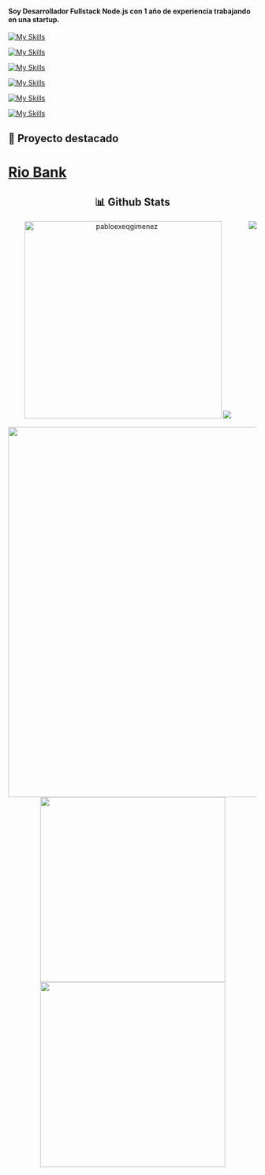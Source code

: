 #### Soy Desarrollador Fullstack Node.js con 1 año de experiencia trabajando en una startup.

[![My Skills](https://skillicons.dev/icons?i=js,typescript,nodejs,express,prisma)](https://skillicons.dev)

[![My Skills](https://skillicons.dev/icons?i=react,css,html,bootstrap)](https://skillicons.dev)

[![My Skills](https://skillicons.dev/icons?i=mysql,mongo,postgres)](https://skillicons.dev)

[![My Skills](https://skillicons.dev/icons?i=linux,debian)](https://skillicons.dev)

[![My Skills](https://skillicons.dev/icons?i=aws)](https://skillicons.dev)

[![My Skills](https://skillicons.dev/icons?i=github)](https://skillicons.dev)


## 📌 Proyecto destacado
# [Rio Bank](https://github.com/PabloExeQGimenez/RioBank)

<div align="center">
 <h2> 📊 Github Stats</h2>
 <img src="https://github-readme-stats.vercel.app/api/top-langs?username=pabloexeqgimenez&show_icons=true&theme=tokyonight&locale=es&hide=jupyter%20notebook,lex,&langs_count=8" alt="pabloexeqgimenez" height="400" />
  <img src="https://user-images.githubusercontent.com/73097560/115834477-dbab4500-a447-11eb-908a-139a6edaec5c.gif">
<img align="right" src="https://views.whatilearened.today/views/github/pabloexeqgimenez/pabloexeqgimenez.svg?cache=remove"/>
<p >
<img src="http://github-profile-summary-cards.vercel.app/api/cards/profile-details?username=PabloExeqGimenez&theme=tokyonight" width="750" align="center">
<br>
<img src="http://github-profile-summary-cards.vercel.app/api/cards/repos-per-language?username=pabloexeqgimenez&theme=tokyonight" width="375">
<img src="http://github-profile-summary-cards.vercel.app/api/cards/most-commit-language?username=pabloexeqgimenez&theme=tokyonight" width="375">	
</p>
</div>

<!--
**PabloExeQGimenez/PabloExeQGimenez** is a ✨ _special_ ✨ repository because its `README.md` (this file) appears on your GitHub profile.

Here are some ideas to get you started:

- 🔭 I’m currently working on ...
- 🌱 I’m currently learning ...
- 👯 I’m looking to collaborate on ...
- 🤔 I’m looking for help with ...
- 💬 Ask me about ...
- 📫 How to reach me: ...
- 😄 Pronouns: ...
- ⚡ Fun fact: ...
-->
